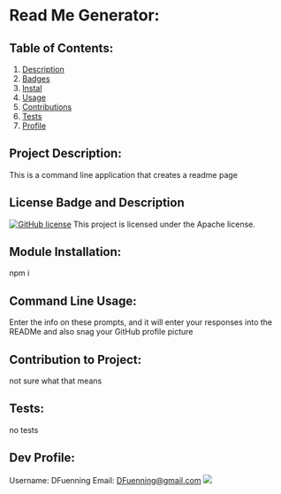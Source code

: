 
# Read Me Generator: 

## Table of Contents:
  1. [Description](#Description)    
  2. [Badges](#Badges) 
  3. [Instal](#Installation)  
  4. [Usage](#Usage)  
  5. [Contributions](#Contributions)  
  6. [Tests](#Tests)  
  7. [Profile](#Email)

## Project Description:
This is a command line application that creates a readme page

## License Badge and Description
[![GitHub license](https://img.shields.io/badge/license-Apache-blue.svg)](https://github.com/DFuenning/read-me-generator)
This project is licensed under the Apache license.

## Module Installation:
npm i

## Command Line Usage:
Enter the info on these prompts, and it will enter your responses into the READMe and also snag your GitHub profile picture

## Contribution to Project: 
not sure what that means

## Tests:
no tests


## Dev Profile:
Username: DFuenning
Email: DFuenning@gmail.com
<img src="https://avatars1.githubusercontent.com/u/53491138?v=4">
